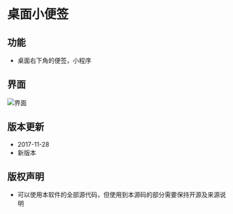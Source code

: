 # 桌面小便签
## 功能
* 桌面右下角的便签，小程序

## 界面
![界面](https://raw.githubusercontent.com/hebin123456/note/master/%E6%A1%8C%E9%9D%A2%E4%BE%BF%E7%AD%BE/image/screenshot.png)

## 版本更新
* 2017-11-28
* 新版本

## 版权声明
* 可以使用本软件的全部源代码，但使用到本源码的部分需要保持开源及来源说明